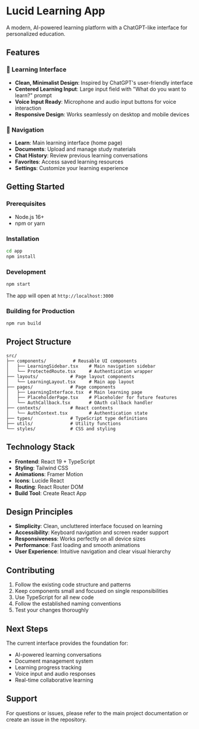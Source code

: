 # Lucid Learning App

A modern, AI-powered learning platform with a ChatGPT-like interface for personalized education.

## Features

### 🎯 Learning Interface
- **Clean, Minimalist Design**: Inspired by ChatGPT's user-friendly interface
- **Centered Learning Input**: Large input field with "What do you want to learn?" prompt
- **Voice Input Ready**: Microphone and audio input buttons for voice interaction
- **Responsive Design**: Works seamlessly on desktop and mobile devices

### 🧭 Navigation
- **Learn**: Main learning interface (home page)
- **Documents**: Upload and manage study materials
- **Chat History**: Review previous learning conversations
- **Favorites**: Access saved learning resources
- **Settings**: Customize your learning experience

## Getting Started

### Prerequisites
- Node.js 16+ 
- npm or yarn

### Installation
```bash
cd app
npm install
```

### Development
```bash
npm start
```

The app will open at `http://localhost:3000`

### Building for Production
```bash
npm run build
```

## Project Structure

```
src/
├── components/          # Reusable UI components
│   ├── LearningSidebar.tsx    # Main navigation sidebar
│   └── ProtectedRoute.tsx     # Authentication wrapper
├── layouts/            # Page layout components
│   └── LearningLayout.tsx     # Main app layout
├── pages/              # Page components
│   ├── LearningInterface.tsx  # Main learning page
│   ├── PlaceholderPage.tsx    # Placeholder for future features
│   └── AuthCallback.tsx       # OAuth callback handler
├── contexts/           # React contexts
│   └── AuthContext.tsx        # Authentication state
├── types/              # TypeScript type definitions
├── utils/              # Utility functions
└── styles/             # CSS and styling
```

## Technology Stack

- **Frontend**: React 19 + TypeScript
- **Styling**: Tailwind CSS
- **Animations**: Framer Motion
- **Icons**: Lucide React
- **Routing**: React Router DOM
- **Build Tool**: Create React App

## Design Principles

- **Simplicity**: Clean, uncluttered interface focused on learning
- **Accessibility**: Keyboard navigation and screen reader support
- **Responsiveness**: Works perfectly on all device sizes
- **Performance**: Fast loading and smooth animations
- **User Experience**: Intuitive navigation and clear visual hierarchy

## Contributing

1. Follow the existing code structure and patterns
2. Keep components small and focused on single responsibilities
3. Use TypeScript for all new code
4. Follow the established naming conventions
5. Test your changes thoroughly

## Next Steps

The current interface provides the foundation for:
- AI-powered learning conversations
- Document management system
- Learning progress tracking
- Voice input and audio responses
- Real-time collaborative learning

## Support

For questions or issues, please refer to the main project documentation or create an issue in the repository.
